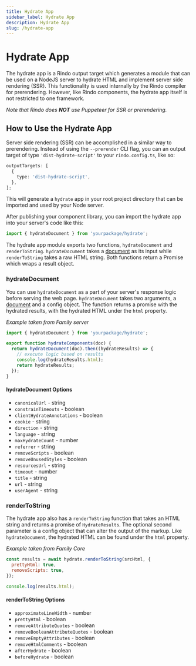 ```yaml
---
title: Hydrate App
sidebar_label: Hydrate App
description: Hydrate App
slug: /hydrate-app
---
```


# Hydrate App

The hydrate app is a Rindo output target which generates a module that can be
used on a NodeJS server to hydrate HTML and implement server side rendering (SSR).
This functionality is used internally by the Rindo compiler for
prerendering. However, like Rindo components, the hydrate app itself is not
restricted to one framework.

_Note that Rindo does **NOT** use Puppeteer for SSR or prerendering._

## How to Use the Hydrate App

Server side rendering (SSR) can be accomplished in a similar way to
prerendering. Instead of using the `--prerender` CLI flag, you can an output
target of type `'dist-hydrate-script'` to your `rindo.config.ts`, like so:

```ts
outputTargets: [
  {
    type: 'dist-hydrate-script',
  },
];
```

This will generate a `hydrate` app in your root project directory that can be
imported and used by your Node server.

After publishing your component library, you can import the hydrate app into
your server's code like this:

```javascript
import { hydrateDocument } from 'yourpackage/hydrate';
```

The hydrate app module exports two functions, `hydrateDocument` and
`renderToString`. `hydrateDocument` takes a
[document](https://developer.mozilla.org/en-US/docs/Web/API/HTMLDocument) as
its input while `renderToString` takes a raw HTML string. Both functions return
a Promise which wraps a result object.

### hydrateDocument

You can use `hydrateDocument` as a part of your server's response logic before
serving the web page. `hydrateDocument` takes two arguments, a
[document](https://developer.mozilla.org/en-US/docs/Web/API/HTMLDocument) and a
config object. The function returns a promise with the hydrated results, with
the hydrated HTML under the `html` property.

_Example taken from Family server_

```javascript
import { hydrateDocument } from 'yourpackage/hydrate';

export function hydrateComponents(doc) {
  return hydrateDocument(doc).then((hydrateResults) => {
    // execute logic based on results
    console.log(hydrateResults.html);
    return hydrateResults;
  });
}
```

#### hydrateDocument Options

- `canonicalUrl` - string
- `constrainTimeouts` - boolean
- `clientHydrateAnnotations` - boolean
- `cookie` - string
- `direction` - string
- `language` - string
- `maxHydrateCount` - number
- `referrer` - string
- `removeScripts` - boolean
- `removeUnusedStyles` - boolean
- `resourcesUrl` - string
- `timeout` - number
- `title` - string
- `url` - string
- `userAgent` - string

### renderToString

The hydrate app also has a `renderToString` function that takes an HTML string
and returns a promise of `HydrateResults`. The optional second parameter is a
config object that can alter the output of the markup. Like `hydrateDocument`,
the hydrated HTML can be found under the `html` property.

_Example taken from Family Core_

```javascript
const results = await hydrate.renderToString(srcHtml, {
  prettyHtml: true,
  removeScripts: true,
});

console.log(results.html);
```

#### renderToString Options

- `approximateLineWidth` - number
- `prettyHtml` - boolean
- `removeAttributeQuotes` - boolean
- `removeBooleanAttributeQuotes` - boolean
- `removeEmptyAttributes` - boolean
- `removeHtmlComments` - boolean
- `afterHydrate` - boolean
- `beforeHydrate` - boolean
